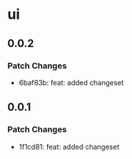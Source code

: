 # ui

## 0.0.2

### Patch Changes

- 6baf83b: feat: added changeset

## 0.0.1

### Patch Changes

- 1f1cd81: feat: added changeset
